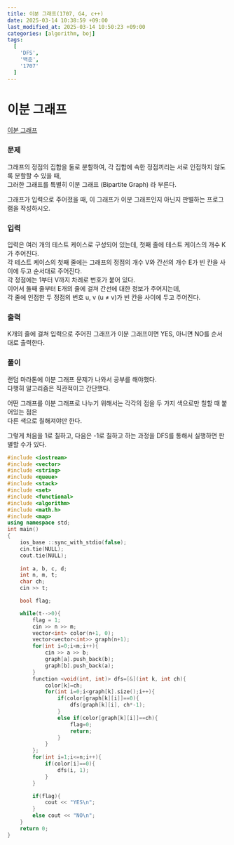 ```yaml
---
title: 이분 그래프(1707, G4, c++)
date: 2025-03-14 10:38:59 +09:00
last_modified_at: 2025-03-14 10:50:23 +09:00
categories: [algorithm, boj]
tags:
  [
    'DFS',
    '백준',
    '1707'
  ]
---
```

# **이분 그래프**

[이분 그래프](https://www.acmicpc.net/problem/1707)

### 문제
그래프의 정점의 집합을 둘로 분할하여, 각 집합에 속한 정점끼리는 서로 인접하지 않도록 분할할 수 있을 때,<br>
그러한 그래프를 특별히 이분 그래프 (Bipartite Graph) 라 부른다.

그래프가 입력으로 주어졌을 때, 이 그래프가 이분 그래프인지 아닌지 판별하는 프로그램을 작성하시오.

### 입력
입력은 여러 개의 테스트 케이스로 구성되어 있는데, 첫째 줄에 테스트 케이스의 개수 K가 주어진다.<br>
각 테스트 케이스의 첫째 줄에는 그래프의 정점의 개수 V와 간선의 개수 E가 빈 칸을 사이에 두고 순서대로 주어진다.<br>
각 정점에는 1부터 V까지 차례로 번호가 붙어 있다.<br>
이어서 둘째 줄부터 E개의 줄에 걸쳐 간선에 대한 정보가 주어지는데,<br>
각 줄에 인접한 두 정점의 번호 u, v (u ≠ v)가 빈 칸을 사이에 두고 주어진다. 

### 출력
K개의 줄에 걸쳐 입력으로 주어진 그래프가 이분 그래프이면 YES, 아니면 NO를 순서대로 출력한다.

### 풀이
랜덤 마라톤에 이분 그래프 문제가 나와서 공부를 해야했다.<br>
다행히 알고리즘은 직관적이고 간단했다.<br>

어떤 그래프를 이분 그래프로 나누기 위해서는 각각의 점을 두 가지 색으로만 칠할 때 붙어있는 점은<br>
다른 색으로 칠해져야만 한다.<br>

그렇게 처음을 1로 칠하고, 다음은 -1로 칠하고 하는 과정을 DFS를 통해서 실행하면 판별할 수가 있다.

```c++
#include <iostream>
#include <vector>
#include <string>
#include <queue>
#include <stack>
#include <set>
#include <functional>
#include <algorithm>
#include <math.h>
#include <map>
using namespace std;
int main()
{
    ios_base ::sync_with_stdio(false);
    cin.tie(NULL);
    cout.tie(NULL);
    
    int a, b, c, d;
    int n, m, t;
    char ch;
    cin >> t;

    bool flag;

    while(t-->0){
        flag = 1;
        cin >> n >> m;
        vector<int> color(n+1, 0);
        vector<vector<int>> graph(n+1);
        for(int i=0;i<m;i++){
            cin >> a >> b;
            graph[a].push_back(b);
            graph[b].push_back(a);
        }
        function <void(int, int)> dfs=[&](int k, int ch){
            color[k]=ch;
            for(int i=0;i<graph[k].size();i++){
                if(color[graph[k][i]]==0){
                    dfs(graph[k][i], ch*-1);
                }
                else if(color[graph[k][i]]==ch){
                    flag=0;
                    return;
                }
            }
        };
        for(int i=1;i<=n;i++){
            if(color[i]==0){
                dfs(i, 1);    
            }
        }

        if(flag){
            cout << "YES\n";
        }
        else cout << "NO\n";
    }
    return 0;
}
```
